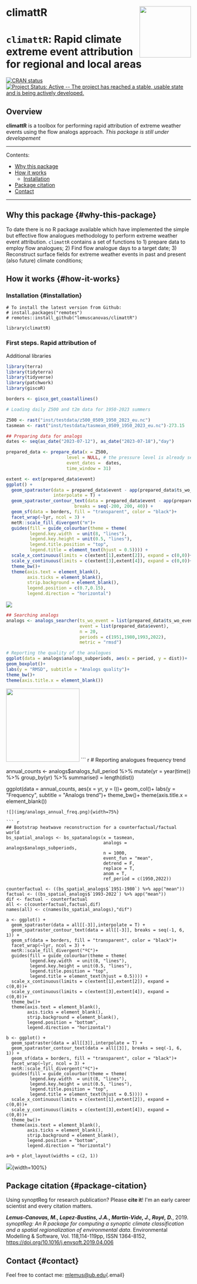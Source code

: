 # climattR <img src="img/logo.png" align="right" width="140"/>

# `climattR`: Rapid climate extreme event attribution for regional and local areas

[![CRAN status](https://www.r-pkg.org/badges/version/climattR)](https://cran.r-project.org/package=climattR) [![Project Status: Active -- The project has reached a stable, usable state and is being actively developed.](http://www.repostatus.org/badges/latest/wip.svg)](http://www.repostatus.org/#wip)

## Overview

**climattR** is a toolbox for performing rapid attribution of extreme weather events using the flow analogs approach. *This package is still under developement*

------------------------------------------------------------------------

Contents:

-   [Why this package](#why-this-package)
-   [How it works](#how-it-works)
    -   [Installation](#installation)
-   [Package citation](#package-citation)
-   [Contact](#contact)

------------------------------------------------------------------------

## Why this package {#why-this-package}

To date there is no R package available which have implemented the simple but effective flow analogues methodology to perform extreme weather event attribution. `climattR` contains a set of functions to 1) prepare data to employ flow analogues; 2) Find flow analogue days to a target date; 3) Reconstruct surface fields for extreme weather events in past and present (also future) climate conditions;

## How it works {#how-it-works}

### Installation {#installation}

```{r}
# To install the latest version from Github:
# install.packages("remotes")
# remotes::install_github("lemuscanovas/climattR")

library(climattR)
```

### First steps. Rapid attribution of

Additional libraries

``` r
library(terra)
library(tidyterra)
library(tidyverse)
library(patchwork)
library(giscoR)

borders <- gisco_get_coastallines()
```

``` r
# Loading daily Z500 and t2m data for 1950-2023 summers

Z500 <- rast("inst/testdata/z500_0509_1950_2023_eu.nc")
tasmean <- rast("inst/testdata/tasmean_0509_1950_2023_eu.nc")-273.15
```

``` r
## Preparing data for analogs
dates <- seq(as_date("2023-07-12"), as_date("2023-07-18"),"day")

prepared_data <- prepare_data(x = Z500,
                       level = NULL, # the pressure level is already selected
                       event_dates =  dates,
                       time_window = 31)

extent <- ext(prepared_data$event)                
ggplot() +
  geom_spatraster(data = prepared_data$event - app(prepared_data$ts_wo_event, "mean"),
                  interpolate = T) +
  geom_spatraster_contour_text(data = prepared_data$event - app(prepared_data$ts_wo_event, "mean"),
                          breaks = seq(-200, 200, 40)) +
  geom_sf(data = borders, fill = "transparent", color = "black")+
  facet_wrap(~lyr, ncol = 3) +
  metR::scale_fill_divergent("m")+
  guides(fill = guide_colourbar(theme = theme(
         legend.key.width  = unit(8, "lines"),
         legend.key.height = unit(0.5, "lines"),
         legend.title.position = "top",
         legend.title = element_text(hjust = 0.5)))) + 
  scale_x_continuous(limits = c(extent[1],extent[2]), expand = c(0,0))+
  scale_y_continuous(limits = c(extent[3],extent[4]), expand = c(0,0))+
  theme_bw()+
  theme(axis.text = element_blank(),
        axis.ticks = element_blank(),
        strip.background = element_blank(),
        legend.position = c(0.7,0.15),
        legend.direction = "horizontal")
```
![](img/event_z500.png)

``` r
## Searching analogs
analogs <- analogs_searcher(ts_wo_event = list(prepared_data$ts_wo_event),
                            event = list(prepared_data$event),
                            n = 20,
                            periods = c(1951,1980,1993,2022),
                            metric = "rmsd")

# Reporting the quality of the analogues       
ggplot(data = analogs$analogs_subperiods, aes(x = period, y = dist))+ 
geom_boxplot()+
labs(y = "RMSD", subtitle = "Analogs quality")+
theme_bw()+
theme(axis.title.x = element_blank())
```
<img src="img/analogs_quality.png" alt="" width="200"/>
``` r
# Reporting analogues frequency trend

annual_counts <- analogs$analogs_full_period %>% mutate(yr = year(time)) %>% 
                 group_by(yr) %>% 
                 summarise(l = length(dist))
                 
ggplot(data = annual_counts, aes(x = yr, y = l))+ 
geom_col()+
labs(y = "Frequency", subtitle = "Analogs trend")+
theme_bw()+
theme(axis.title.x = element_blank())
```
![](img/analogs_annual_freq.png){width=75%}

``` r
## Bootstrap heatwave reconstruction for a counterfactual/factual world
bs_spatial_analogs <- bs_spatanalogs(x = tasmean,
                                     analogs = analogs$analogs_subperiods,
                                     n = 1000,
                                     event_fun = "mean", 
                                     detrend = F,
                                     replace = T,
                                     anom = T,
                                     ref_period = c(1950,2022))
                                     
counterfactual <- ((bs_spatial_analogs$`1951-1980`) %>% app("mean"))
factual <- ((bs_spatial_analogs$`1993-2022`) %>% app("mean"))
dif <- factual - counterfactual
all <- c(counterfactual,factual,dif)
names(all) <- c(names(bs_spatial_analogs),"dif")

a <- ggplot() +
  geom_spatraster(data = all[[-3]],interpolate = T) +
  geom_spatraster_contour_text(data = all[[-3]], breaks = seq(-1, 6, 1)) +
  geom_sf(data = borders, fill = "transparent", color = "black")+
  facet_wrap(~lyr, ncol = 3) +
  metR::scale_fill_divergent("ºC")+
  guides(fill = guide_colourbar(theme = theme(
         legend.key.width  = unit(8, "lines"),
         legend.key.height = unit(0.5, "lines"),
         legend.title.position = "top",
         legend.title = element_text(hjust = 0.5)))) + 
  scale_x_continuous(limits = c(extent[1],extent[2]), expand = c(0,0))+
  scale_y_continuous(limits = c(extent[3],extent[4]), expand = c(0,0))+
  theme_bw()+
  theme(axis.text = element_blank(),
        axis.ticks = element_blank(),
        strip.background = element_blank(),
        legend.position = "bottom",
        legend.direction = "horizontal")
        
b <- ggplot() +
  geom_spatraster(data = all[[3]],interpolate = T) +
  geom_spatraster_contour_text(data = all[[3]], breaks = seq(-1, 6, 1)) +
  geom_sf(data = borders, fill = "transparent", color = "black")+
  facet_wrap(~lyr, ncol = 3) +
  metR::scale_fill_divergent("ºC")+
  guides(fill = guide_colourbar(theme = theme(
         legend.key.width  = unit(8, "lines"),
         legend.key.height = unit(0.5, "lines"),
         legend.title.position = "top",
         legend.title = element_text(hjust = 0.5)))) + 
  scale_x_continuous(limits = c(extent[1],extent[2]), expand = c(0,0))+
  scale_y_continuous(limits = c(extent[3],extent[4]), expand = c(0,0))+
  theme_bw()+
  theme(axis.text = element_blank(),
        axis.ticks = element_blank(),
        strip.background = element_blank(),
        legend.position = "bottom",
        legend.direction = "horizontal")
        
a+b + plot_layout(widths = c(2, 1))

```
![](img/bootstrap_maps_t2m.png){width=100%}

## Package citation {#package-citation}

Using synoptReg for research publication? Please **cite it**! I'm an early career scientist and every citation matters.

***Lemus-Canovas, M., Lopez-Bustins, J.A., Martin-Vide, J., Royé, D.***, 2019. *synoptReg: An R package for computing a synoptic climate classification and a spatial regionalization of environmental data*. Environmental Modelling & Software, Vol. 118,114-119pp, ISSN 1364-8152, <https://doi.org/10.1016/j.envsoft.2019.04.006>

## Contact {#contact}

Feel free to contact me: [mlemus\@ub.edu](mailto:mlemus@ub.edu){.email}
